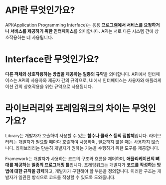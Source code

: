 # API란 무엇인가요?

API(Application Programming Interface)는 응용 **프로그램에서 서비스를 요청하거나 서비스를 제공하기 위한 인터페이스**를 의미합니다. API는 서로 다른 시스템 간에 상호작용하는 데
사용됩니다.

# Interface란 무엇인가요?

**다른 객체와 상호작용하는 방법을 제공하는 일종의 규약**을 의미합니다. API에서 인터페이스는 API의 사용자와 제공자 간의 규약으로, UI에서 인터페이스는 사용자와 애플리케이션 간의 상호작용을 위한 규약으로
사용됩니다.

# 라이브러리와 프레임워크의 차이는 무엇인가요?

Library는 개발자가 호출하여 사용할 수 있는 **함수나 클래스 등의 집합체**입니다. 라이브러리는 개발자가 필요할 때마다 호출하여 사용하며, 필요하지 않을 때는 사용하지 않습니다. 라이브러리는 단순히 개발자가
원하는
기능을 수행하기 위한 도구를 제공합니다.

Framework는 개발자가 사용하는 코드의 구조와 흐름을 제어하며, **애플리케이션의 뼈대를 제공하는 일종의 프로그래밍 틀**입니다. 프레임워크는 개발자가 **코드를 작성하는 방법에 대한 규칙을 강제**하고,
개발자가 구현해야
할 부분을 정의합니다. 이러한 구조는 개발자가 일관된 방식으로 코드를 작성할 수 있도록 도와줍니다.

